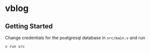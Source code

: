 # vblog

## Getting Started

Change credentials for the postgresql database in `src/main.v` and run
```v
v run src
```